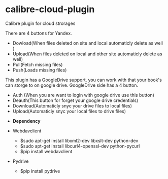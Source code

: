 # calibre-cloud-plugin
Calibre plugin for cloud strorages

There are 4 buttons for Yandex.

* Dowload(When files deleted on site and local automaticly delete as well )
* Upload(When files deleted on local and other site automaticly delete as well) 
* Pull(Fetch missing files) 
* Push(Loads missing files)

This plugin has a GoogleDrive support, you can work with that your book's can storge to on google drive. GoogleDrive side has a 4 button. 

* Auth (When you are want to login with google drive use this button) 
* Deauth(This button for forget your google drive credentials) 
* Download(Automaticly snyc your drive files to local files) 
* Upload(Automaticly snyc your local files to drive files)

- **Dependency**

* Webdavclient

   - $sudo apt-get install libxml2-dev libxslt-dev python-dev 
   - $sudo apt-get install libcurl4-openssl-dev python-pycurl 
   - $pip install webdavclient

* Pydrive 
   - $pip install pydrive
